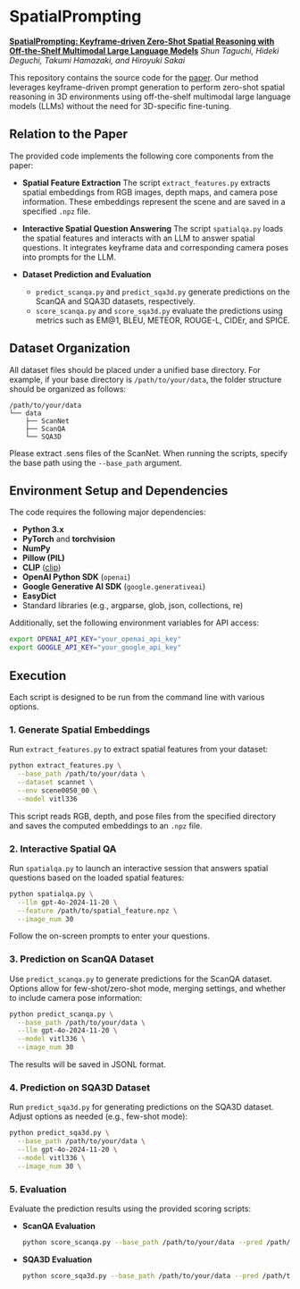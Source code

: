 # SpatialPrompting

[**SpatialPrompting: Keyframe-driven Zero-Shot Spatial Reasoning with Off-the-Shelf Multimodal Large Language Models**](http://arxiv.org/abs/2505.04911)
*Shun Taguchi, Hideki Deguchi, Takumi Hamazaki, and Hiroyuki Sakai*

This repository contains the source code for the [paper](http://arxiv.org/abs/2505.04911). Our method leverages keyframe-driven prompt generation to perform zero-shot spatial reasoning in 3D environments using off-the-shelf multimodal large language models (LLMs) without the need for 3D-specific fine-tuning.

## Relation to the Paper

The provided code implements the following core components from the paper:

- **Spatial Feature Extraction**
  The script `extract_features.py` extracts spatial embeddings from RGB images, depth maps, and camera pose information. These embeddings represent the scene and are saved in a specified `.npz` file.

- **Interactive Spatial Question Answering**
  The script `spatialqa.py` loads the spatial features and interacts with an LLM to answer spatial questions. It integrates keyframe data and corresponding camera poses into prompts for the LLM.

- **Dataset Prediction and Evaluation**
  - `predict_scanqa.py` and `predict_sqa3d.py` generate predictions on the ScanQA and SQA3D datasets, respectively.
  - `score_scanqa.py` and `score_sqa3d.py` evaluate the predictions using metrics such as EM@1, BLEU, METEOR, ROUGE-L, CIDEr, and SPICE.

## Dataset Organization

All dataset files should be placed under a unified base directory. For example, if your base directory is `/path/to/your/data`, the folder structure should be organized as follows:

```
/path/to/your/data
└── data
    ├── ScanNet
    ├── ScanQA
    └── SQA3D
```

Please extract .sens files of the ScanNet.
When running the scripts, specify the base path using the `--base_path` argument. 

## Environment Setup and Dependencies

The code requires the following major dependencies:

- **Python 3.x**
- **PyTorch** and **torchvision**
- **NumPy**
- **Pillow (PIL)**
- **CLIP** ([clip](https://github.com/openai/CLIP]))
- **OpenAI Python SDK** (`openai`)
- **Google Generative AI SDK** (`google.generativeai`)
- **EasyDict**
- Standard libraries (e.g., argparse, glob, json, collections, re)

Additionally, set the following environment variables for API access:

```bash
export OPENAI_API_KEY="your_openai_api_key"
export GOOGLE_API_KEY="your_google_api_key"
```

## Execution

Each script is designed to be run from the command line with various options.

### 1. Generate Spatial Embeddings

Run `extract_features.py` to extract spatial features from your dataset:

```bash
python extract_features.py \
  --base_path /path/to/your/data \
  --dataset scannet \
  --env scene0050_00 \
  --model vitl336
```

This script reads RGB, depth, and pose files from the specified directory and saves the computed embeddings to an `.npz` file.

### 2. Interactive Spatial QA

Run `spatialqa.py` to launch an interactive session that answers spatial questions based on the loaded spatial features:

```bash
python spatialqa.py \
  --llm gpt-4o-2024-11-20 \
  --feature /path/to/spatial_feature.npz \
  --image_num 30
```

Follow the on-screen prompts to enter your questions.

### 3. Prediction on ScanQA Dataset

Use `predict_scanqa.py` to generate predictions for the ScanQA dataset. Options allow for few-shot/zero-shot mode, merging settings, and whether to include camera pose information:

```bash
python predict_scanqa.py \
  --base_path /path/to/your/data \
  --llm gpt-4o-2024-11-20 \
  --model vitl336 \
  --image_num 30
```

The results will be saved in JSONL format.

### 4. Prediction on SQA3D Dataset

Run `predict_sqa3d.py` for generating predictions on the SQA3D dataset. Adjust options as needed (e.g., few-shot mode):

```bash
python predict_sqa3d.py \
  --base_path /path/to/your/data \
  --llm gpt-4o-2024-11-20 \
  --model vitl336 \
  --image_num 30 \
```

### 5. Evaluation

Evaluate the prediction results using the provided scoring scripts:

- **ScanQA Evaluation**

  ```bash
  python score_scanqa.py --base_path /path/to/your/data --pred /path/to/prediction.jsonl [--use_spice]
  ```

- **SQA3D Evaluation**

  ```bash
  python score_sqa3d.py --base_path /path/to/your/data --pred /path/to/prediction.jsonl
  ```

